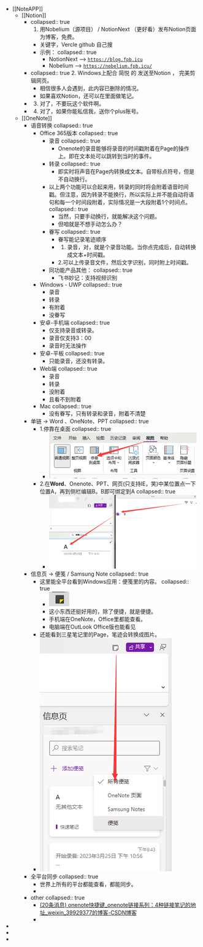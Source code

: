 - [[NoteAPP]]
	- [[Notion]]
		- collapsed:: true
		  1. 用Nobelium（源项目） / NotionNext （更好看）发布Notion页面为博客，免费。
			- 关键字，Vercle  github 自己搜
			- 示例：
			  collapsed:: true
				- NotionNext --> [ `https://blog.fpb.icu`](https://blog.fpb.icu/)
				- Nobelium --> [`https://nobelium.fpb.icu/`](https://nobelium.fpb.icu/)
		- collapsed:: true
		  2. Windows上配合 简悦 的 发送至Notion ， 完美剪辑网页。
			- 相信很多人会遇到，此内容已删除的情况。
			- 如果喜欢Notion，还可以在里面做笔记。
		- 3. 对了，不要玩这个软件啊。
		- 4. 对了，如果你能私信我，送你个plus账号。
	- [[OneNote]]
		- 语音转换
		  collapsed:: true
			- Office 365版本
			  collapsed:: true
				- 录音
				  collapsed:: true
					- Onenote的录音能够将录音的时间戳附着在Page的操作上。即在文本处可以跳转到当时的事件。
				- 转录
				  collapsed:: true
					- 即实时将声音在Page内转换成文本。自带标点符号，但是不自动换行。
				- 以上两个功能可以合起来用，转录的同时将会附着语音时间戳。但注意，因为转录不能换行，所以实际上并不能自动将语句和每一个时间段附着，实际情况是一大段附着1个时间点。
				  collapsed:: true
					- 当然，只要手动换行，就能解决这个问题。
					- 但咱就是不想手动怎么办？
				- 眷写
				  collapsed:: true
					- 眷写能记录笔迹顺序
					- 1. 录音，对，就是个录音功能。当你点完成后，自动转换成文本+时间戳。
					- 2.可以上传录音文件，然后文字识别，同时附上时间戳。
				- 同功能产品其他：
				  collapsed:: true
					- 飞书妙记：支持视频识别
			- Windows - UWP
			  collapsed:: true
				- 录音
				- 转录
				- 有附着
				- 没眷写
			- 安卓-手机端
			  collapsed:: true
				- 仅支持录音或转录。
				- 录音仅支持3：00
				- 录音时无法操作
			- 安卓-平板
			  collapsed:: true
				- 只能录音，还没有转录。
			- Web端
			  collapsed:: true
				- 录音
				- 转录
				- 没附着
				- 且看不到附着
			- Mac
			  collapsed:: true
				- 没有眷写，只有转录和录音，附着不清楚
		- 单链 -> Word 、OneNote、PPT
		  collapsed:: true
			- 1.停靠在桌面
			  collapsed:: true
				- ![image.png](../assets/image_1680094008400_0.png)
			- 2.在**Word**、Onenote、PPT、网页(只支持IE，笑)中某位置点一下位置A，再到侧栏编辑B。B即可绑定到A
			  collapsed:: true
				- ![image.png](../assets/image_1680094434997_0.png)
		- 信息页 -> 便笺 / Samsung Note
		  collapsed:: true
			- 这里能全平台看到Windows应用：便笺里的内容。
			  collapsed:: true
				- ![image.png](../assets/image_1680094685786_0.png)
				- 这小东西还挺好用的，除了便捷，就是便捷。
				- 手机端在OneNote，Office里都能查看。
				- 电脑端在OutLook Office版也能看见
			- 还能看到三星笔记里的Page，笔迹会转换成图片。
			- ![image.png](../assets/image_1680094600033_0.png)
		- 全平台同步
		  collapsed:: true
			- 世界上所有的平台都能查看，都能同步。
			-
		- other
		  collapsed:: true
			- [(20条消息) onenote快捷键_onenote链接系列：4种链接笔记的地址_weixin_39929377的博客-CSDN博客](https://blog.csdn.net/weixin_39929377/article/details/111283794)
			-
-
-
-